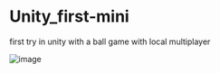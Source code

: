 # Unity_first-mini

first try in unity with a ball game with local multiplayer

![image](https://user-images.githubusercontent.com/59581396/109623336-54bfa780-7b3d-11eb-83cc-105ec9343aa9.png)
